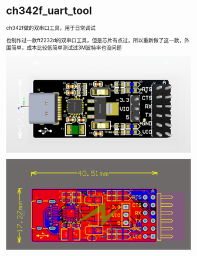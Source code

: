 # ch342f_uart_tool
ch342f做的双串口工具，用于日常调试

也制作过一款ft2232d的双串口工具，但是芯片有点过，所以重新做了这一款，外围简单，成本比较低简单测试过3M波特率也没问题

![3d](https://github.com/ccat0663/ch342f_uart_tool/blob/main/3d.png)

![2d](https://github.com/ccat0663/ch342f_uart_tool/blob/main/2d.png)